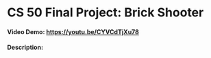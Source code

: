 # CS 50 Final Project: Brick Shooter
#### Video Demo: https://youtu.be/CYVCdTjXu78
#### Description:
